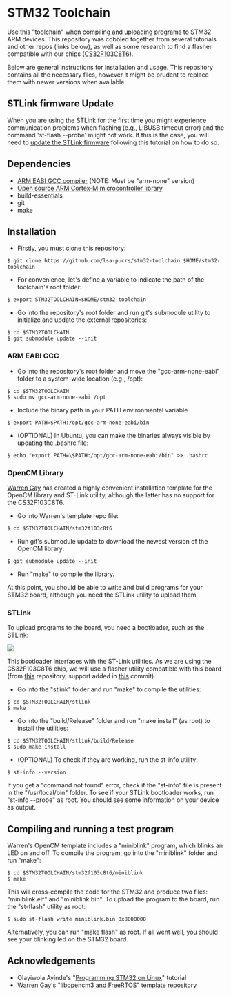 # STM32 Toolchain

Use this "toolchain" when compiling and uploading programs to STM32 ARM devices.
This repository was cobbled together from several tutorials and other repos (links below), as well as some
research to find a flasher compatible with our chips ([CS32F103C8T6](https://pt.aliexpress.com/item/32525208361.html?spm=a2g0s.9042311.0.0.27424c4deFqZ4c)).

Below are general instructions for installation and usage. This repository contains all the necessary files, however it might
be prudent to replace them with newer versions when available.


## STLink firmware Update

When you are using the STLink for the first time you might experience communication problems when flashing (e.g., LIBUSB timeout error) and the command 'st-flash --probe' miight not work. If this is the case, you will need to [update the STLink firmware](http://www.emcu.eu/how-to-update-the-st-link-fw-under-linux/) following this tutorial on how to do so.

## Dependencies

* [ARM EABI GCC compiler](https://developer.arm.com/tools-and-software/open-source-software/developer-tools/gnu-toolchain/gnu-rm/downloads) (NOTE: Must be "arm-none" version)
* [Open source ARM Cortex-M microcontroller library](http://libopencm3.org/) 
* build-essentials
* git
* make

## Installation

* Firstly, you must clone this repository:

```
$ git clone https://github.com/lsa-pucrs/stm32-toolchain $HOME/stm32-toolchain
```

* For convenience, let's define a variable to indicate the path of the toolchain's root folder:

```
$ export STM32TOOLCHAIN=$HOME/stm32-toolchain
```

* Go into the repository's root folder and run git's submodule utility to initialize and update the external repositories:

```
$ cd $STM32TOOLCHAIN
$ git submodule update --init
```

### ARM EABI GCC

* Go into the repository's root folder and move the "gcc-arm-none-eabi" folder to a system-wide location (e.g., /opt):

```
$ cd $STM32TOOLCHAIN
$ sudo mv gcc-arm-none-eabi /opt
```

* Include the binary path in your PATH environmental variable

```
$ export PATH=$PATH:/opt/gcc-arm-none-eabi/bin
```

* (OPTIONAL) In Ubuntu, you can make the binaries always visible by updating the .bashrc file:

```
$ echo "export PATH=\$PATH:/opt/gcc-arm-none-eabi/bin" >> .bashrc
```

### OpenCM Library

[Warren Gay](https://github.com/ve3wwg) has created a highly convenient installation template for the OpenCM library and ST-Link utility, although the latter
has no support for the CS32F103C8T6.

* Go into Warren's template repo file:

```
$ cd $STM32TOOLCHAIN/stm32f103c8t6
```

* Run git's submodule update to download the newest version of the OpenCM library:

```
$ git submodule update --init
```

* Run "make" to compile the library. 

At this point, you should be able to write and build programs for your STM32 board, although you need the STLink utility to upload them.

### STLink

To upload programs to the board, you need a bootloader, such as the STLink:

![](https://http2.mlstatic.com/programador-stm32-stm8-stlink-st-link-v2-mini-D_NQ_NP_867041-MLB30915342638_052019-F.jpg)

This bootloader interfaces with the ST-Link utilities. As we are using the CS32F103C8T6 chip, we will use a flasher utility compatible with this board (from [this](https://github.com/texane/stlink) repository, support added in [this](https://github.com/texane/stlink/pull/757/commits/84a89cb98e5169fc712133716c0f5ab15a3904a5) commit).

* Go into the "stlink" folder and run "make" to compile the utilities:

```
$ cd $STM32TOOLCHAIN/stlink
$ make
```

* Go into the "build/Release" folder and run "make install" (as root) to install the utilities:

```
$ cd $STM32TOOLCHAIN/stlink/build/Release
$ sudo make install
```

* (OPTIONAL) To check if they are working, run the st-info utility:

```
$ st-info --version
```

If you get a "command not found" error, check if the "st-info" file is present in the "/usr/local/bin" folder.
To see if your STLink bootloader works, run "st-info --probe" as root. You should see some information on your device as output.

## Compiling and running a test program

Warren's OpenCM template includes a "miniblink" program, which blinks an LED on and off.
To compile the program, go into the "miniblink" folder and run "make":

```
$ cd $STM32TOOLCHAIN/stm32f103c8t6/miniblink
$ make
```

This will cross-compile the code for the STM32 and produce two files: "miniblink.elf" and "miniblink.bin".
To upload the program to the board, run the "st-flash" utility as root:

```
$ sudo st-flash write miniblink.bin 0x8000000
```

Alternatively, you can run "make flash" as root. If all went well, you should see your blinking led on the STM32 board.

## Acknowledgements

* Olayiwola Ayinde's "[Programming STM32 on Linux](https://medium.com/@olayiwolaayinde/programming-stm32-on-linux-d6a6ee7a8d8d)" tutorial
* Warren Gay's "[libopencm3 and FreeRTOS](https://github.com/ve3wwg/stm32f103c8t6)" template repository

